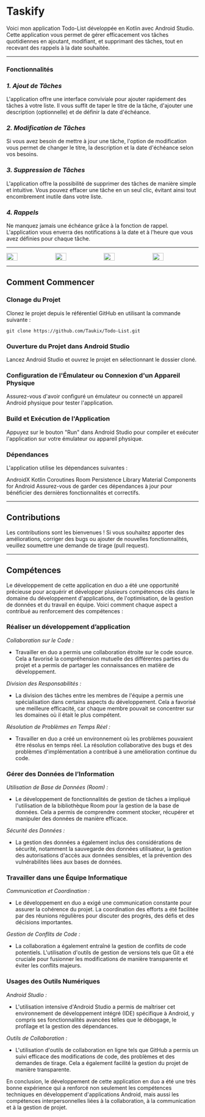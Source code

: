 # Taskify

Voici mon application Todo-List développée en Kotlin avec Android Studio. Cette application vous permet de gérer efficacement vos tâches quotidiennes en ajoutant, modifiant, et supprimant des tâches, tout en recevant des rappels à la date souhaitée.

---

### Fonctionnalités

### _1. Ajout de Tâches_
L'application offre une interface conviviale pour ajouter rapidement des tâches à votre liste. Il vous suffit de taper le titre de la tâche, d'ajouter une description (optionnelle) et de définir la date d'échéance.

### _2. Modification de Tâches_
Si vous avez besoin de mettre à jour une tâche, l'option de modification vous permet de changer le titre, la description et la date d'échéance selon vos besoins.

### _3. Suppression de Tâches_
L'application offre la possibilité de supprimer des tâches de manière simple et intuitive. Vous pouvez effacer une tâche en un seul clic, évitant ainsi tout encombrement inutile dans votre liste.

### _4. Rappels_
Ne manquez jamais une échéance grâce à la fonction de rappel. L'application vous enverra des notifications à la date et à l'heure que vous avez définies pour chaque tâche.

---

<div style="display: flex; justify-content: space-between;">
    <img src="https://github.com/Taukix/Todo-List/blob/main/ReadMe_Images/Add.png" width="24%">
    <img src="https://github.com/Taukix/Todo-List/blob/main/ReadMe_Images/Good.png" width="24%">
    <img src="https://github.com/Taukix/Todo-List/blob/main/ReadMe_Images/Wrong.png" width="24%">
    <img src="https://github.com/Taukix/Todo-List/blob/main/ReadMe_Images/Done.png" width="24%">
</div>

---

## Comment Commencer

### Clonage du Projet

Clonez le projet depuis le référentiel GitHub en utilisant la commande suivante :

```
git clone https://github.com/Taukix/Todo-List.git
```

### Ouverture du Projet dans Android Studio

Lancez Android Studio et ouvrez le projet en sélectionnant le dossier cloné.

### Configuration de l'Émulateur ou Connexion d'un Appareil Physique

Assurez-vous d'avoir configuré un émulateur ou connecté un appareil Android physique pour tester l'application.

### Build et Exécution de l'Application

Appuyez sur le bouton "Run" dans Android Studio pour compiler et exécuter l'application sur votre émulateur ou appareil physique.

### Dépendances

L'application utilise les dépendances suivantes :

AndroidX
Kotlin Coroutines
Room Persistence Library
Material Components for Android
Assurez-vous de garder ces dépendances à jour pour bénéficier des dernières fonctionnalités et correctifs.

---

## Contributions

Les contributions sont les bienvenues ! Si vous souhaitez apporter des améliorations, corriger des bugs ou ajouter de nouvelles fonctionnalités, veuillez soumettre une demande de tirage (pull request).

---

## Compétences

Le développement de cette application en duo a été une opportunité précieuse pour acquérir et développer plusieurs compétences clés dans le domaine du développement d'applications, de l'optimisation, de la gestion de données et du travail en équipe. Voici comment chaque aspect a contribué au renforcement des compétences :

### Réaliser un développement d’application

_Collaboration sur le Code :_ 

- Travailler en duo a permis une collaboration étroite sur le code source. Cela a favorisé la compréhension mutuelle des différentes parties du projet et a permis de partager les connaissances en matière de développement.

_Division des Responsabilités :_ 

- La division des tâches entre les membres de l'équipe a permis une spécialisation dans certains aspects du développement. Cela a favorisé une meilleure efficacité, car chaque membre pouvait se concentrer sur les domaines où il était le plus compétent.

_Résolution de Problèmes en Temps Réel :_ 

- Travailler en duo a créé un environnement où les problèmes pouvaient être résolus en temps réel. La résolution collaborative des bugs et des problèmes d'implémentation a contribué à une amélioration continue du code.

### Gérer des Données de l’Information

_Utilisation de Base de Données (Room) :_ 

- Le développement de fonctionnalités de gestion de tâches a impliqué l'utilisation de la bibliothèque Room pour la gestion de la base de données. Cela a permis de comprendre comment stocker, récupérer et manipuler des données de manière efficace.

_Sécurité des Données :_ 

- La gestion des données a également inclus des considérations de sécurité, notamment la sauvegarde des données utilisateur, la gestion des autorisations d'accès aux données sensibles, et la prévention des vulnérabilités liées aux bases de données.

### Travailler dans une Équipe Informatique

_Communication et Coordination :_ 

- Le développement en duo a exigé une communication constante pour assurer la cohérence du projet. La coordination des efforts a été facilitée par des réunions régulières pour discuter des progrès, des défis et des décisions importantes.

_Gestion de Conflits de Code :_ 

- La collaboration a également entraîné la gestion de conflits de code potentiels. L'utilisation d'outils de gestion de versions tels que Git a été cruciale pour fusionner les modifications de manière transparente et éviter les conflits majeurs.

### Usages des Outils Numériques

_Android Studio :_ 
  
- L'utilisation intensive d'Android Studio a permis de maîtriser cet environnement de développement intégré (IDE) spécifique à Android, y compris ses fonctionnalités avancées telles que le débogage, le profilage et la gestion des dépendances.

_Outils de Collaboration :_ 

- L'utilisation d'outils de collaboration en ligne tels que GitHub a permis un suivi efficace des modifications de code, des problèmes et des demandes de tirage. Cela a également facilité la gestion du projet de manière transparente.

En conclusion, le développement de cette application en duo a été une très bonne expérience qui a renforcé non seulement les compétences techniques en développement d'applications Android, mais aussi les compétences interpersonnelles liées à la collaboration, à la communication et à la gestion de projet.
